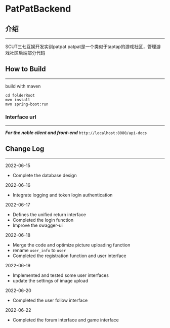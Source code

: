 # PatPatBackend

## 介绍

---
SCUT三七互娱开发实训patpat
patpat是一个类似于taptap的游戏社区，管理游戏社区后端部分代码

## How to Build

---
build with maven
```shell
cd folderRoot
mvn install
mvn spring-boot:run
```
### Interface url

---
***For the noble client and front-end***
`http://localhost:8080/api-docs`

## Change Log

---
2022-06-15
- Complete the database design

2022-06-16
- Integrate logging and token login authentication

2022-06-17
- Defines the unified return interface
- Completed the login function
- Improve the swagger-ui

2022-06-18
- Merge the code and optimize picture uploading function
- rename `user_info` to `user`
- Completed the registration function and user interface

2022-06-19
- Implemented and tested some user interfaces
- update the settings of image upload

2022-06-20
- Completed the user follow interface

2022-06-22
- Completed the forum interface and game interface